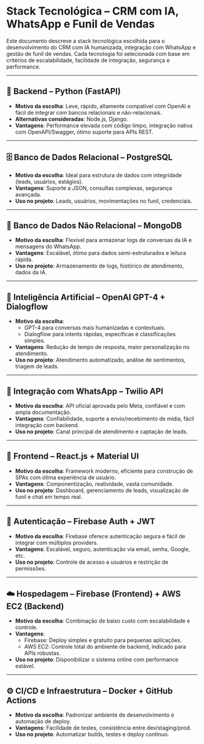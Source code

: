 
# Stack Tecnológica – CRM com IA, WhatsApp e Funil de Vendas

Este documento descreve a stack tecnológica escolhida para o desenvolvimento do CRM com IA humanizada, integração com WhatsApp e gestão de funil de vendas. Cada tecnologia foi selecionada com base em critérios de escalabilidade, facilidade de integração, segurança e performance.

---

## 🔧 Backend – Python (FastAPI)
- **Motivo da escolha**: Leve, rápido, altamente compatível com OpenAI e fácil de integrar com bancos relacionais e não-relacionais.
- **Alternativas consideradas**: Node.js, Django.
- **Vantagens**: Performance elevada com código limpo, integração nativa com OpenAPI/Swagger, ótimo suporte para APIs REST.

---

## 🗄️ Banco de Dados Relacional – PostgreSQL
- **Motivo da escolha**: Ideal para estrutura de dados com integridade (leads, usuários, estágios).
- **Vantagens**: Suporte a JSON, consultas complexas, segurança avançada.
- **Uso no projeto**: Leads, usuários, movimentações no funil, credenciais.

---

## 📄 Banco de Dados Não Relacional – MongoDB
- **Motivo da escolha**: Flexível para armazenar logs de conversas da IA e mensagens do WhatsApp.
- **Vantagens**: Escalável, ótimo para dados semi-estruturados e leitura rápida.
- **Uso no projeto**: Armazenamento de logs, histórico de atendimento, dados da IA.

---

## 🤖 Inteligência Artificial – OpenAI GPT-4 + Dialogflow
- **Motivo da escolha**:
  - GPT-4 para conversas mais humanizadas e contextuais.
  - Dialogflow para intents rápidas, específicas e classificações simples.
- **Vantagens**: Redução de tempo de resposta, maior personalização no atendimento.
- **Uso no projeto**: Atendimento automatizado, análise de sentimentos, triagem de leads.

---

## 💬 Integração com WhatsApp – Twilio API
- **Motivo da escolha**: API oficial aprovada pelo Meta, confiável e com ampla documentação.
- **Vantagens**: Confiabilidade, suporte a envio/recebimento de mídia, fácil integração com backend.
- **Uso no projeto**: Canal principal de atendimento e captação de leads.

---

## 🧩 Frontend – React.js + Material UI
- **Motivo da escolha**: Framework moderno, eficiente para construção de SPAs com ótima experiência de usuário.
- **Vantagens**: Componentização, reatividade, vasta comunidade.
- **Uso no projeto**: Dashboard, gerenciamento de leads, visualização de funil e chat em tempo real.

---

## 🔐 Autenticação – Firebase Auth + JWT
- **Motivo da escolha**: Firebase oferece autenticação segura e fácil de integrar com múltiplos providers.
- **Vantagens**: Escalável, seguro, autenticação via email, senha, Google, etc.
- **Uso no projeto**: Controle de acesso a usuários e restrição de permissões.

---

## ☁️ Hospedagem – Firebase (Frontend) + AWS EC2 (Backend)
- **Motivo da escolha**: Combinação de baixo custo com escalabilidade e controle.
- **Vantagens**:
  - Firebase: Deploy simples e gratuito para pequenas aplicações.
  - AWS EC2: Controle total do ambiente de backend, indicado para APIs robustas.
- **Uso no projeto**: Disponibilizar o sistema online com performance estável.

---

## ⚙️ CI/CD e Infraestrutura – Docker + GitHub Actions
- **Motivo da escolha**: Padronizar ambiente de desenvolvimento e automação de deploy.
- **Vantagens**: Facilidade de testes, consistência entre dev/staging/prod.
- **Uso no projeto**: Automatizar builds, testes e deploy contínuo.

